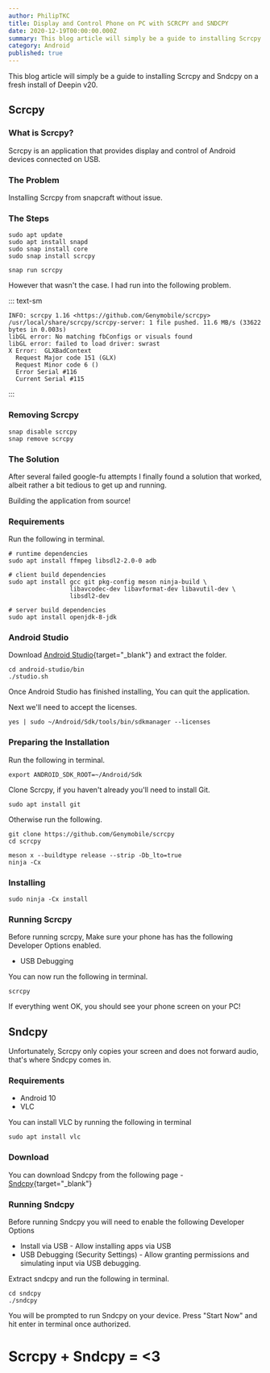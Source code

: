 ```yaml
---
author: PhilipTKC
title: Display and Control Phone on PC with SCRCPY and SNDCPY
date: 2020-12-19T00:00:00.000Z
summary: This blog article will simply be a guide to installing Scrcpy and Sndcpy on a fresh install of Deepin v20. Scrcpy is an application that provides display and control of Android devices connected on USB.
category: Android
published: true
---
```


This blog article will simply be a guide to installing Scrcpy and Sndcpy on a fresh install of Deepin v20.

## Scrcpy

### What is Scrcpy?

Scrcpy is an application that provides display and control of Android devices connected on USB.


### The Problem

Installing Scrcpy from snapcraft without issue.

### The Steps

```
sudo apt update
sudo apt install snapd
sudo snap install core
sudo snap install scrcpy
```

```
snap run scrcpy
```

However that wasn't the case. I had run into the following problem.

::: text-sm
```
INFO: scrcpy 1.16 <https://github.com/Genymobile/scrcpy>
/usr/local/share/scrcpy/scrcpy-server: 1 file pushed. 11.6 MB/s (33622 bytes in 0.003s)
libGL error: No matching fbConfigs or visuals found
libGL error: failed to load driver: swrast
X Error:  GLXBadContext
  Request Major code 151 (GLX)
  Request Minor code 6 ()
  Error Serial #116
  Current Serial #115
```
:::

### Removing Scrcpy

```
snap disable scrcpy
snap remove scrcpy
```

### The Solution

After several failed google-fu attempts I finally found a solution that worked, albeit rather a bit tedious to get up and running.

Building the application from source!

### Requirements

Run the following in terminal.

```
# runtime dependencies
sudo apt install ffmpeg libsdl2-2.0-0 adb

# client build dependencies
sudo apt install gcc git pkg-config meson ninja-build \
                 libavcodec-dev libavformat-dev libavutil-dev \
                 libsdl2-dev

# server build dependencies
sudo apt install openjdk-8-jdk
```

### Android Studio

Download [Android Studio](https://developer.android.com/studio){target="_blank"} and extract the folder.

```
cd android-studio/bin
./studio.sh
```

Once Android Studio has finished installing, You can quit the application.

Next we'll need to accept the licenses.

```
yes | sudo ~/Android/Sdk/tools/bin/sdkmanager --licenses
```

### Preparing the Installation

Run the following in terminal.

```
export ANDROID_SDK_ROOT=~/Android/Sdk
```

Clone Scrcpy, if you haven't already you'll need to install Git.

```
sudo apt install git
```

Otherwise run the following.

```
git clone https://github.com/Genymobile/scrcpy
cd scrcpy

meson x --buildtype release --strip -Db_lto=true
ninja -Cx
```

### Installing

```
sudo ninja -Cx install 
```

### Running Scrcpy

Before running scrcpy, Make sure your phone has has the following Developer Options enabled.

- USB Debugging

You can now run the following in terminal.

```
scrcpy
```

If everything went OK, you should see your phone screen on your PC!

## Sndcpy

Unfortunately, Scrcpy only copies your screen and does not forward audio, that's where Sndcpy comes in.

### Requirements

- Android 10
- VLC

You can install VLC by running the following in terminal

```
sudo apt install vlc
```

### Download

You can download Sndcpy from the following page - [Sndcpy](https://github.com/rom1v/sndcpy/releases){target="_blank"}

### Running Sndcpy

Before running Sndcpy you will need to enable the following Developer Options

- Install via USB - Allow installing apps via USB
- USB Debugging (Security Settings) - Allow granting permissions and simulating input via USB debugging.

Extract sndcpy and run the following in terminal.

```
cd sndcpy
./sndcpy
```

You will be prompted to run Sndcpy on your device. Press "Start Now" and hit enter in terminal once authorized.

# Scrcpy + Sndcpy = <3

